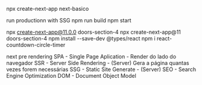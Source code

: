 npx create-next-app next-basico

run productionn with SSG 
  npm run build
  npm start 

npx create-next-app@11.0.0 doors-section-4
npx create-next-app@11 doors-section-4
npm install --save-dev @types/react
npm i react-countdown-circle-timer

next pre rendering
  SPA - Single Page Aplication - Render do lado do navegador
  SSR - Server Side Rendering - (Server)
    Gera a página quantas vezes forem necessárias
  SSG - Static Site Generate - (Server)
  SEO - Search Engine Optimization
  DOM - Document Object Model
